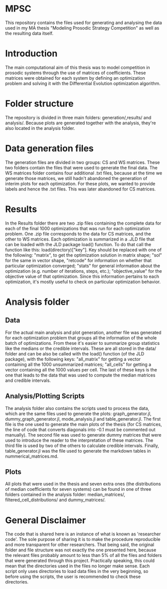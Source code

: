# MPSC
This repository contains the files used for generating and analysing the data used in my MA thesis "Modeling Prosodic Strategy Competition" as well as the resulting data itself.

# Introduction
The main computational aim of this thesis was to model competition in prosodic systems through the use of matrices of coefficients. These matrices were obtained for each system by defining an optimization problem and solving it with the Differential Evolution optimization algorithm.

# Folder structure
The repository is divided in three main folders: generation/,results/ and analysis/. Because plots are generated together with the analysis, they're also located in the analysis folder.

# Data generation files
The generation files are divided in two groups: CS and WS matrices. These two folders contain the files that were used to generate the final data. The WS matrices folder contains four additional .txt files, because at the time we generate those matrices, we still hadn't abandoned the generation of interim plots for each optimization. For these plots, we wanted to provide labels and hence the .txt files. This was later abandoned for CS matrices.

# Results
In the Results folder there are two .zip files containing the complete data for each of the final 1000 optimizations that was run for each optimization problem. One .zip file corresponds to the data for CS matrices, and the other to WS matrices. Each optimization is summarized in a .JLD file that can be loaded with the JLD package load() function. To do that call the function like this: load(directory)["key"]. Key should be replaced with one of the following: "matrix", to get the optimization solution in matrix shape; "sol" for the same in vector shape, "retcode" for information on whether that particular optimization converged; "stats" for general information about the optimization (e.g. number of iterations, steps, etc.); "objective_value" for the objective value of that optimization. Since this information pertains to each optimization, it's mostly useful to check on particular optimization behavior.

# Analysis folder
## Data
For the actual main analysis and plot generation, another file was generated for each optimization problem that groups all the information of the whole batch of optimizations. From these it's easier to summarize group statistics like the medians or the credible intervals. These are all stored in the data/ folder and can be also be called with the load() function (of the JLD package), with the following keys: "all_matrix" for getting a vector containing all the 1000 unsummarized matrices; "all_cells" for getting a vector containing all the 1000 values per cell. The last of these keys is the one that leads to the data that was used to compute the median matrices and credible intervals.  

## Analysis/Plotting Scripts
The analysis folder also contains the scripts used to process the data, which are the same files used to generate the plots: graph_generator.jl, dummy_graph_generator.jl, mode_analysis.jl and table_generator.jl. The first file is the one used to generate the main plots of the thesis (for CS matrices, the line of code that converts diagonals into -0.1 must be commented out manually). The second file was used to generate dummy matrices that were used to introduce the reader to the interpretation of these matrices. The third file is used by two of the others to calculate credible intervals. Finally, table_generator.jl was the file used to generate the markdown tables in nummerical_matrices.md. 

## Plots
All plots that were used in the thesis and seven extra ones (the distributions of median coefficients for seven systems) can be found in one of three folders contained in the analysis folder: median_matrices/, filtered_cell_distributions/ and dummy_matrices/.

# General Disclaimer
The code that is shared here is an instance of what is known as 'researcher code'. The sole purpose of sharing it is to make the procedure reproducible and more transparent for other researchers. That being said, the original folder and file structure was not exactly the one presented here, because the relevant files probably amount to less than 5% of all the files and folders that were generated through this project. Practically speaking, this could mean that the directories used in the files no longer make sense. Each script only uses directories to load data files in the very beginning, so before using the scripts, the user is recommended to check these directories. 
